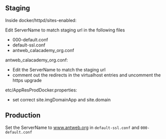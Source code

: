 Staging
---

Inside docker/httpd/sites-enabled:

Edit ServerName to match staging url in the following files
* 000-default.conf
* default-ssl.conf
* antweb_calacademy_org.conf


antweb_calacademy_org.conf:
* Edit the ServerName to match the staging url
* comment out the redirects in the virtualhost entries and uncomment the https upgrade

etc/AppResProdDocker.properties:
* set correct site.imgDomainApp and site.domain


Production
---
Set the ServerName to www.antweb.org in `default-ssl.conf` and `000-default.conf`